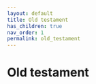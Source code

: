```yaml
---
layout: default
title: Old testament
has_children: true
nav_order: 1
permalink: old_testament
---
```


# Old testament